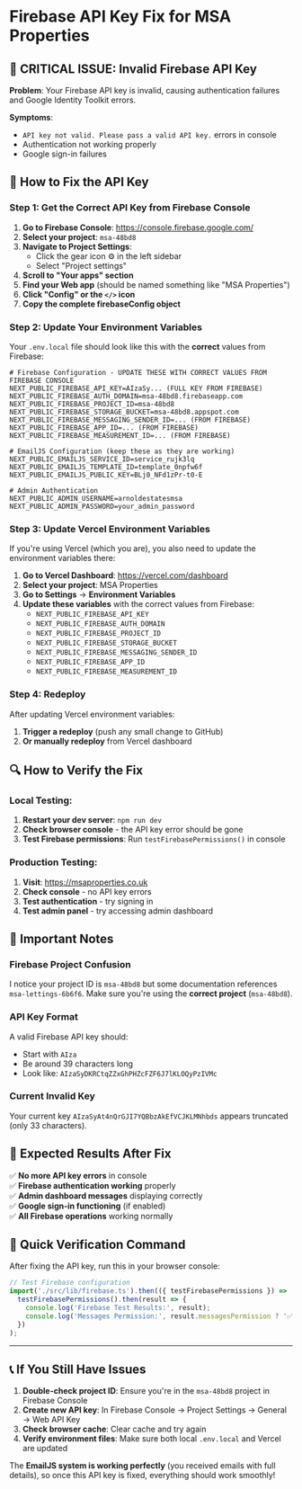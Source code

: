 # Firebase API Key Fix for MSA Properties

## 🚨 CRITICAL ISSUE: Invalid Firebase API Key

**Problem**: Your Firebase API key is invalid, causing authentication failures and Google Identity Toolkit errors.

**Symptoms**:
- `API key not valid. Please pass a valid API key.` errors in console
- Authentication not working properly
- Google sign-in failures

## 🔧 **How to Fix the API Key**

### Step 1: Get the Correct API Key from Firebase Console

1. **Go to Firebase Console**: https://console.firebase.google.com/
2. **Select your project**: `msa-48bd8`
3. **Navigate to Project Settings**:
   - Click the gear icon ⚙️ in the left sidebar
   - Select "Project settings"
4. **Scroll to "Your apps" section**
5. **Find your Web app** (should be named something like "MSA Properties")
6. **Click "Config" or the `</>` icon**
7. **Copy the complete firebaseConfig object**

### Step 2: Update Your Environment Variables

Your `.env.local` file should look like this with the **correct** values from Firebase:

```env
# Firebase Configuration - UPDATE THESE WITH CORRECT VALUES FROM FIREBASE CONSOLE
NEXT_PUBLIC_FIREBASE_API_KEY=AIzaSy... (FULL KEY FROM FIREBASE)
NEXT_PUBLIC_FIREBASE_AUTH_DOMAIN=msa-48bd8.firebaseapp.com
NEXT_PUBLIC_FIREBASE_PROJECT_ID=msa-48bd8
NEXT_PUBLIC_FIREBASE_STORAGE_BUCKET=msa-48bd8.appspot.com
NEXT_PUBLIC_FIREBASE_MESSAGING_SENDER_ID=... (FROM FIREBASE)
NEXT_PUBLIC_FIREBASE_APP_ID=... (FROM FIREBASE)
NEXT_PUBLIC_FIREBASE_MEASUREMENT_ID=... (FROM FIREBASE)

# EmailJS Configuration (keep these as they are working)
NEXT_PUBLIC_EMAILJS_SERVICE_ID=service_rujk3lq
NEXT_PUBLIC_EMAILJS_TEMPLATE_ID=template_0npfw6f
NEXT_PUBLIC_EMAILJS_PUBLIC_KEY=BLj0_NFd1zPr-t0-E

# Admin Authentication
NEXT_PUBLIC_ADMIN_USERNAME=arnoldestatesmsa
NEXT_PUBLIC_ADMIN_PASSWORD=your_admin_password
```

### Step 3: Update Vercel Environment Variables

If you're using Vercel (which you are), you also need to update the environment variables there:

1. **Go to Vercel Dashboard**: https://vercel.com/dashboard
2. **Select your project**: MSA Properties
3. **Go to Settings** → **Environment Variables**
4. **Update these variables** with the correct values from Firebase:
   - `NEXT_PUBLIC_FIREBASE_API_KEY`
   - `NEXT_PUBLIC_FIREBASE_AUTH_DOMAIN`
   - `NEXT_PUBLIC_FIREBASE_PROJECT_ID`
   - `NEXT_PUBLIC_FIREBASE_STORAGE_BUCKET`
   - `NEXT_PUBLIC_FIREBASE_MESSAGING_SENDER_ID`
   - `NEXT_PUBLIC_FIREBASE_APP_ID`
   - `NEXT_PUBLIC_FIREBASE_MEASUREMENT_ID`

### Step 4: Redeploy

After updating Vercel environment variables:
1. **Trigger a redeploy** (push any small change to GitHub)
2. **Or manually redeploy** from Vercel dashboard

## 🔍 **How to Verify the Fix**

### Local Testing:
1. **Restart your dev server**: `npm run dev`
2. **Check browser console** - the API key error should be gone
3. **Test Firebase permissions**: Run `testFirebasePermissions()` in console

### Production Testing:
1. **Visit**: https://msaproperties.co.uk
2. **Check console** - no API key errors
3. **Test authentication** - try signing in
4. **Test admin panel** - try accessing admin dashboard

## 🚨 **Important Notes**

### Firebase Project Confusion
I notice your project ID is `msa-48bd8` but some documentation references `msa-lettings-6b6f6`. Make sure you're using the **correct project** (`msa-48bd8`).

### API Key Format
A valid Firebase API key should:
- Start with `AIza`
- Be around 39 characters long
- Look like: `AIzaSyDKRCtqZZxGhPHZcFZF6J7lKLOQyPzIVMc`

### Current Invalid Key
Your current key `AIzaSyAt4nQrGJI7YQBbzAkEfVCJKLMNhbds` appears truncated (only 33 characters).

## 🎯 **Expected Results After Fix**

✅ **No more API key errors** in console  
✅ **Firebase authentication working** properly  
✅ **Admin dashboard messages** displaying correctly  
✅ **Google sign-in functioning** (if enabled)  
✅ **All Firebase operations** working normally  

## 🔧 **Quick Verification Command**

After fixing the API key, run this in your browser console:
```javascript
// Test Firebase configuration
import('./src/lib/firebase.ts').then(({ testFirebasePermissions }) => 
  testFirebasePermissions().then(result => {
    console.log('Firebase Test Results:', result);
    console.log('Messages Permission:', result.messagesPermission ? '✅ WORKING' : '❌ BLOCKED');
  })
);
```

---

## 📞 **If You Still Have Issues**

1. **Double-check project ID**: Ensure you're in the `msa-48bd8` project in Firebase Console
2. **Create new API key**: In Firebase Console → Project Settings → General → Web API Key
3. **Check browser cache**: Clear cache and try again
4. **Verify environment files**: Make sure both local `.env.local` and Vercel are updated

The **EmailJS system is working perfectly** (you received emails with full details), so once this API key is fixed, everything should work smoothly! 